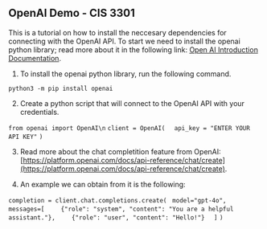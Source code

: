 ## OpenAI Demo - CIS 3301

This is a tutorial on how to install the neccesary dependencies for connecting with the OpenAI API. To start we need to install the openai python library; read more about it in the following link: [Open AI Introduction Documentation](https://platform.openai.com/docs/api-reference/introduction).

1. To install the openai python library, run the following command.

`python3 -m pip install openai`

2. Create a python script that will connect to the OpenAI API with your credentials.

`from openai import OpenAI\n`
`client = OpenAI(`
`  api_key = "ENTER YOUR API KEY"`
`)`

3. Read more about the chat completition feature from OpenAI: [https://platform.openai.com/docs/api-reference/chat/create](https://platform.openai.com/docs/api-reference/chat/create).

4. An example we can obtain from it is the following:

`completion = client.chat.completions.create(`
` model="gpt-4o",`
`  messages=[`
`    {"role": "system", "content": "You are a helpful assistant."},`
`    {"role": "user", "content": "Hello!"}`
`  ]`
`)`


